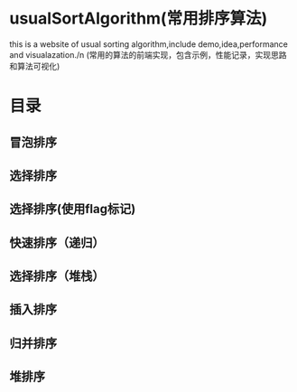 # usualSortAlgorithm(常用排序算法)
this is a website of usual sorting algorithm,include demo,idea,performance and visualazation./n
(常用的算法的前端实现，包含示例，性能记录，实现思路和算法可视化)
# 目录
## 冒泡排序
## 选择排序
## 选择排序(使用flag标记)
## 快速排序（递归）
## 选择排序（堆栈）
## 插入排序
## 归并排序
## 堆排序
